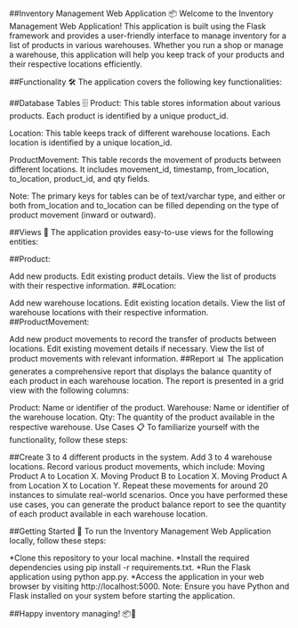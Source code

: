 ##Inventory Management Web Application 📦
Welcome to the Inventory Management Web Application! This application is built using the Flask framework and provides a user-friendly interface to manage inventory for a list of products in various warehouses. Whether you run a shop or manage a warehouse, this application will help you keep track of your products and their respective locations efficiently.

##Functionality 🛠️
The application covers the following key functionalities:

##Database Tables 🗄️
Product: This table stores information about various products. Each product is identified by a unique product_id.

Location: This table keeps track of different warehouse locations. Each location is identified by a unique location_id.

ProductMovement: This table records the movement of products between different locations. It includes movement_id, timestamp, from_location, to_location, product_id, and qty fields.

Note: The primary keys for tables can be of text/varchar type, and either or both from_location and to_location can be filled depending on the type of product movement (inward or outward).

##Views 👀
The application provides easy-to-use views for the following entities:

##Product:

Add new products.
Edit existing product details.
View the list of products with their respective information.
##Location:

Add new warehouse locations.
Edit existing location details.
View the list of warehouse locations with their respective information.
##ProductMovement:

Add new product movements to record the transfer of products between locations.
Edit existing movement details if necessary.
View the list of product movements with relevant information.
##Report 📊
The application generates a comprehensive report that displays the balance quantity of each product in each warehouse location. The report is presented in a grid view with the following columns:

Product: Name or identifier of the product.
Warehouse: Name or identifier of the warehouse location.
Qty: The quantity of the product available in the respective warehouse.
Use Cases 📋
To familiarize yourself with the functionality, follow these steps:

##Create 3 to 4 different products in the system.
Add 3 to 4 warehouse locations.
Record various product movements, which include:
Moving Product A to Location X.
Moving Product B to Location X.
Moving Product A from Location X to Location Y.
Repeat these movements for around 20 instances to simulate real-world scenarios.
Once you have performed these use cases, you can generate the product balance report to see the quantity of each product available in each warehouse location.

##Getting Started 🚀
To run the Inventory Management Web Application locally, follow these steps:

*Clone this repository to your local machine.
*Install the required dependencies using pip install -r requirements.txt.
*Run the Flask application using python app.py.
*Access the application in your web browser by visiting http://localhost:5000.
Note: Ensure you have Python and Flask installed on your system before starting the application.


##Happy inventory managing! 📦🚀
 
